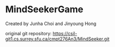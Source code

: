 # MindSeekerGame

Created by Junha Choi and Jinyoung Hong

original git repository: https://csil-git1.cs.surrey.sfu.ca/cmpt276An3/MindSeeker.git
